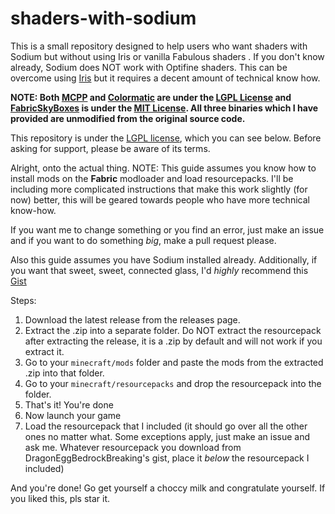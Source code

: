# shaders-with-sodium
This is a small repository designed to help users who want shaders with Sodium but without using Iris or vanilla Fabulous shaders .
If you don't know already, Sodium does NOT work with Optifine shaders. This can be overcome using [Iris](https://github.com/IrisShaders/Iris) but it requires a decent amount of technical know how.

**NOTE: Both [MCPP](https://github.com/LambdAurora/MCPatcherPatcher) and [Colormatic](https://github.com/kvverti/colormatic) are under the [LGPL License](https://github.com/LambdAurora/MCPatcherPatcher/blob/main/LICENSE) and [FabricSkyBoxes](https://github.com/AMereBagatelle/fabricskyboxes) is under the [MIT License](https://github.com/AMereBagatelle/fabricskyboxes/blob/1.16.x-master/LICENSE). All three binaries which I have provided are unmodified from the original source code.**

This repository is under the [LGPL license](LICENSE.txt), which you can see below. Before asking for support, please be aware of its terms.

Alright, onto the actual thing. NOTE: This guide assumes you know how to install mods on the **Fabric** modloader and load resourcepacks. I'll be including more complicated instructions that make this work slightly (for now) better, this will be geared towards people who have more technical know-how.  

If you want me to change something or you find an error, just make an issue and if you want to do something *big*, make a pull request please.

Also this guide assumes you have Sodium installed already. Additionally, if you want that sweet, sweet, connected glass, I'd *highly* recommend this [Gist](https://gist.github.com/DragonEggBedrockBreaking/c1ddf9c2543ad0d56b8e49f80c283b99)

Steps:
1) Download the latest release from the releases page.
2) Extract the .zip into a separate folder. Do NOT extract the resourcepack after extracting the release, it is a .zip by default and will not work if you extract it.
3) Go to your `minecraft/mods` folder and paste the mods from the extracted .zip into that folder. 
4) Go to your `minecraft/resourcepacks` and drop the resourcepack into the folder. 
5) That's it! You're done
6) Now launch your game
7) Load the resourcepack that I included (it should go over all the other ones no matter what. Some exceptions apply, just make an issue and ask me. Whatever resourcepack you download from DragonEggBedrockBreaking's gist, place it *below* the resourcepack I included)

And you're done! Go get yourself a choccy milk and congratulate yourself. 
If you liked this, pls star it.
